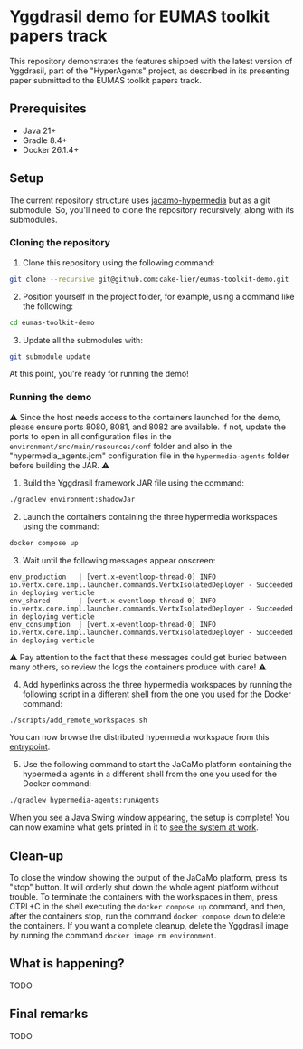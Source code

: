 # Yggdrasil demo for EUMAS toolkit papers track

This repository demonstrates the features shipped with the latest version of Yggdrasil,
part of the "HyperAgents" project,
as described in its presenting paper submitted to the EUMAS toolkit papers track.

## Prerequisites

* Java 21+
* Gradle 8.4+
* Docker 26.1.4+

## Setup

The current repository structure uses [jacamo-hypermedia](https://github.com/HyperAgents/jacamo-hypermedia) but as a git submodule.
So, you'll need to clone the repository recursively, along with its submodules.

### Cloning the repository

1. Clone this repository using the following command:

```bash
git clone --recursive git@github.com:cake-lier/eumas-toolkit-demo.git
```

2. Position yourself in the project folder, for example, using a command like the following:

```bash
cd eumas-toolkit-demo
```

3. Update all the submodules with: 

```bash
git submodule update
```

At this point, you're ready for running the demo!

### Running the demo

⚠️ Since the host needs access to the containers launched for the demo,
please ensure ports 8080, 8081, and 8082 are available.
If not,
update the ports
to open in all configuration files in the ```environment/src/main/resources/conf``` folder and also in the "hypermedia_agents.jcm"
configuration file in the ```hypermedia-agents``` folder before building the JAR. ⚠️

1. Build the Yggdrasil framework JAR file using the command: 

```bash
./gradlew environment:shadowJar
```

2. Launch the containers containing the three hypermedia workspaces using the command:

```bash
docker compose up
```

3. Wait until the following messages appear onscreen:

```
env_production   | [vert.x-eventloop-thread-0] INFO io.vertx.core.impl.launcher.commands.VertxIsolatedDeployer - Succeeded in deploying verticle
env_shared       | [vert.x-eventloop-thread-0] INFO io.vertx.core.impl.launcher.commands.VertxIsolatedDeployer - Succeeded in deploying verticle
env_consumption  | [vert.x-eventloop-thread-0] INFO io.vertx.core.impl.launcher.commands.VertxIsolatedDeployer - Succeeded in deploying verticle
```

⚠️ Pay attention to the fact that these messages could get buried between many others,
so review the logs the containers produce with care! ⚠️

4. Add hyperlinks across the three hypermedia workspaces by running the following script in a different shell from the one you used for the Docker command:

```bash
./scripts/add_remote_workspaces.sh
```

You can now browse the distributed hypermedia workspace from this [entrypoint](http://localhost:8082/workspaces/manufacturing#workspace).

5. Use the following command to start the JaCaMo platform containing the hypermedia agents in a different shell from the one you used for the Docker command:

```bash
./gradlew hypermedia-agents:runAgents
``` 

When you see a Java Swing window appearing, the setup is complete!
You can now examine what gets printed in it to [see the system at work](#what-is-happening).

## Clean-up

To close the window showing the output of the JaCaMo platform, press its "stop" button.
It will orderly shut down the whole agent platform without trouble.
To terminate the containers with the workspaces in them,
press CTRL+C in the shell executing the `docker compose up` command, and then,
after the containers stop, run the command `docker compose down` to delete the containers.
If you want a complete cleanup, delete the Yggdrasil image by running the command `docker image rm environment`.

## What is happening?

TODO

## Final remarks

TODO